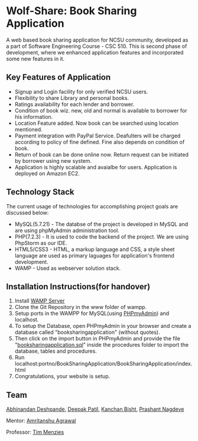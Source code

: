 # Wolf-Share: Book Sharing Application

A web based book sharing application for NCSU community, developed as a part of Software Engineering Course - CSC 510.
This is second phase of development, where we enhanced application features and incorporated some new features in it.

## Key Features of Application

* Signup and Login facility for only verified NCSU users.
* Flexibility to share Library and personal books.
* Ratings availability for each lender and borrower.
* Condition of book wiz. new, old and normal is available to borrower for his information.
* Location Feature added. Now book can be searched using location mentioned.
* Payment integration with PayPal Service. Deafulters will be charged according to policy of fine defined. Fine also depends on condition of book.
* Return of book can be done online now. Return request can be initiated by borrower using new system.
* Application is highly scalable and avaialbe for users. Application is deployed on Amazon EC2.

## Technology Stack
The current usage of technologies for accomplishing project goals are discussed below:

* MySQL(5.7.21) - The databse of the project is developed in MySQL and are using phpMyAdmin administration tool.
* PHP(7.2.3) - It is used to code the backend of the project. We are using PhpStorm as our IDE.
* HTML5/CSS3 - HTML, a markup language and CSS, a style sheet language are used as primary laguages for application's frontend development. 
* WAMP - Used as webserver solution stack.

## Installation Instructions(for handover)
1. Install [WAMP Server](https://sourceforge.net/projects/wampserver/?source=navbar)
2. Clone the Git Repository in the www folder of wampp.
3. Setup ports in the WAMPP for MySQL(using [PHPmyAdmin](http:localhost/phpmyadmin)) and localhost.
4. To setup the Database, open PHPmyAdmin in your browser and create a database called "booksharingapplication" (without quotes).
5. Then click on the import button in PHPmyAdmin and provide the file "[booksharingapplication.sql](https://github.com/DexterousMe/BookSharingApplication/blob/master/booksharingapplication.sql)" inside the procedures folder to import the database, tables and procedures.
6. Run localhost:portno/BookSharingApplication/BookSharingApplication/index.html
7. Congratulations, your website is setup.


## Team
[Abhinandan Deshpande](https://github.com/abhinandan27),
[Deepak Patil](https://github.com/deepak15493),
[Kanchan Bisht](https://github.com/DexterousMe),
[Prashant Nagdeve](https://github.com/PrashantNagdeve)

Mentor: [Amritanshu Agrawal](https://github.com/amritbhanu)

Professor: [Tim Menzies](https://github.com/timm)
